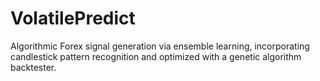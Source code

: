 # VolatilePredict
Algorithmic Forex signal generation via ensemble learning, incorporating candlestick pattern recognition and optimized with a genetic algorithm backtester.
